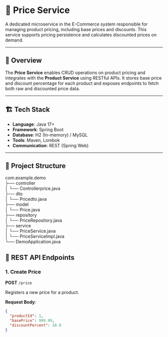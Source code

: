 # 🧾 Price Service

A dedicated microservice in the E-Commerce system responsible for managing product pricing, including base prices and discounts. This service supports pricing persistence and calculates discounted prices on demand.

---

## 📌 Overview

The **Price Service** enables CRUD operations on product pricing and integrates with the **Product Service** using RESTful APIs. It stores base price and discount percentage for each product and exposes endpoints to fetch both raw and discounted price data.

---

## 🏗️ Tech Stack

- **Language**: Java 17+
- **Framework**: Spring Boot
- **Database**: H2 (In-memory) / MySQL
- **Tools**: Maven, Lombok
- **Communication**: REST (Spring Web)

---

## 📂 Project Structure


com.example.demo
<br>├── controller
<br>│ └── Controllerprice.java
<br>├── dto
<br>│ └── Pricedto.java
<br>├── model
<br>│ └── Price.java
<br>├── repository
<br>│ └── PriceRepository.java
<br>├── service
<br>│ └── PriceService.java
<br>│ └── PriceServiceImpl.java
<br>└── DemoApplication.java

## 🔗 REST API Endpoints

### 1. Create Price  
**POST** `/price`

Registers a new price for a product.

**Request Body**:
```json
{
  "productId": 1,
  "basePrice": 999.99,
  "discountPercent": 10.0
}
